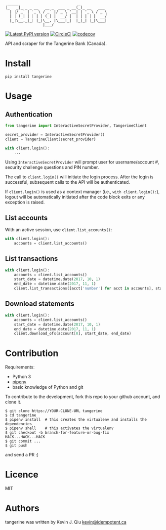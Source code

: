```
 _____                           _            
|_   _|_ _ _ __   __ _  ___ _ __(_)_ __   ___ 
  | |/ _` | '_ \ / _` |/ _ \ '__| | '_ \ / _ \
  | | (_| | | | | (_| |  __/ |  | | | | |  __/
  |_|\__,_|_| |_|\__, |\___|_|  |_|_| |_|\___|
                 |___/                        
```


[![Latest PyPI version](https://img.shields.io/pypi/v/tangerine.svg)](https://pypi.python.org/pypi/tangerine)
[![CircleCI](https://circleci.com/gh/kevinjqiu/tangerine.svg?style=svg)](https://circleci.com/gh/kevinjqiu/tangerine)
[![codecov](https://codecov.io/gh/kevinjqiu/tangerine/branch/master/graph/badge.svg)](https://codecov.io/gh/kevinjqiu/tangerine)

API and scraper for the Tangerine Bank (Canada).

Install
=======

    pip install tangerine

Usage
=====

Authentication
--------------

```python
from tangerine import InteractiveSecretProvider, TangerineClient

secret_provider = InteractiveSecretProvider()
client = TangerineClient(secret_provider)

with client.login():
    ...

```

Using `InteractiveSecretProvider` will prompt user for username/account #, security challenge questions and PIN number.

The call to `client.login()` will initiate the login process. After the login is successful, subsequent calls to the API will be authenticated.

If `client.login()` is used as a context manager (i.e., `with client.login():`), logout will be automatically initiated after the code block exits
or any exception is raised.

List accounts
-------------

With an active session, use `client.list_accounts()`:

```python
with client.login():
    accounts = client.list_accounts()
```

List transactions
-----------------

```python
with client.login():
    accounts = client.list_accounts()
    start_date = datetime.date(2017, 10, 1)
    end_date = datetime.date(2017, 11, 1)
    client.list_transactions([acct['number'] for acct in accounts], start_date, end_date)
```

Download statements
-------------------

```python
with client.login():
    accounts = client.list_accounts()
    start_date = datetime.date(2017, 10, 1)
    end_date = datetime.date(2017, 11, 1)
    client.download_ofx(account[0], start_date, end_date)
```


Contribution
============

Requirements:

* Python 3
* [pipenv](https://github.com/kennethreitz/pipenv)
* basic knowledge of Python and git

To contribute to the development, fork this repo to your github account, and clone it.

```
$ git clone https://YOUR-CLONE-URL tangerine
$ cd tangerine
$ pipenv install  # this creates the virtualenv and installs the dependencies
$ pipenv shell    # this activates the virtualenv
$ git checkout -b branch-for-feature-or-bug-fix
HACK...HACK...HACK
$ git commit ...
$ git push
```

and send a PR :)


Licence
=======

MIT


Authors
=======

tangerine was written by Kevin J. Qiu <kevin@idempotent.ca>
